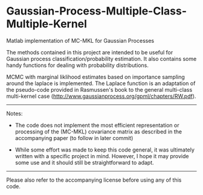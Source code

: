 Gaussian-Process-Multiple-Class-Multiple-Kernel
===============================================

Matlab implementation of MC-MKL for Gaussian Processes

The methods contained in this project are intended to be useful for Gaussian process classification/probability estimation. It also contains some handy functions for dealing with probability distributions.

MCMC with marginal liklihood estimates based on importance sampling around the laplace is implemented. The Laplace function is an adaptation of the pseudo-code provided in Rasmussen's book to the general multi-class multi-kernel case (http://www.gaussianprocess.org/gpml/chapters/RW.pdf).

-------------------------------------------------

Notes:

- The code does not implement the most efficient representation or processing of the (MC-MKL) covariance matrix
as described in the accompanying paper (to follow in later commit)

- While some effort was made to keep this code general, it was ultimately written with a specific project in mind. However, I hope it may provide some use and it should still be straightforward to adapt. 

---------------------------------------------------

Please also refer to the accompanying license before using any of this code.

